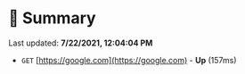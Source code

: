 # 📖 Summary
Last updated: **7/22/2021, 12:04:04 PM**

- `GET` [https://google.com](https://google.com) - **Up** (157ms)
